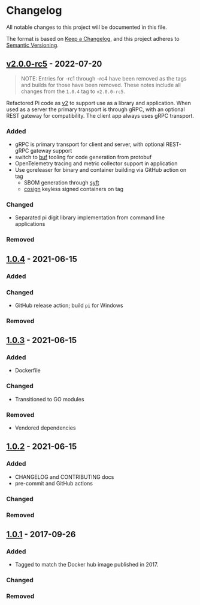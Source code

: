 # Changelog

<!-- markdownlint-disable MD024 -->

All notable changes to this project will be documented in this file.

The format is based on [Keep a Changelog](https://keepachangelog.com/en/1.0.0/),
and this project adheres to [Semantic Versioning](https://semver.org/spec/v2.0.0.html).

## [v2.0.0-rc5] - 2022-07-20

> NOTE: Entries for -rc1 through -rc4 have been removed as the tags and builds
> for those have been removed. These notes include all changes from the `1.0.4`
> tag to `v2.0.0-rc5`.

Refactored Pi code as [v2](/v2) to support use as a library and application.
When used as a server the primary transport is through gRPC, with an optional
REST gateway for compatibility. The client app always uses gRPC transport.

### Added

- gRPC is primary transport for client and server, with optional REST-gRPC gateway
  support
- switch to [buf](https://buf.build) tooling for code generation from protobuf
- OpenTelemetry tracing and metric collector support in application
- Use goreleaser for binary and container building via GitHub action on tag
  - SBOM generation through [syft](https://github.com/anchore/syft)
  - [cosign](https://github.com/sigstore/cosign) keyless signed containers
  on tag

### Changed

- Separated pi digit library implementation from command line applications

### Removed

## [1.0.4] - 2021-06-15

### Added

### Changed

- GitHub release action; build `pi` for Windows

### Removed

## [1.0.3] - 2021-06-15

### Added

- Dockerfile

### Changed

- Transitioned to GO modules

### Removed

<!-- spell-checker: ignore vendored -->
- Vendored dependencies

## [1.0.2] - 2021-06-15

### Added

- CHANGELOG and CONTRIBUTING docs
- pre-commit and GitHub actions

### Changed

### Removed

## [1.0.1] - 2017-09-26

### Added

- Tagged to match the Docker hub image published in 2017.

### Changed

### Removed

[v2.0.0-rc5]: https://github.com/memes/pi/compare/1.0.4...v2.0.0-rc5
[1.0.4]: https://github.com/memes/pi/compare/1.0.3...1.0.4
[1.0.3]: https://github.com/memes/pi/compare/1.0.2...1.0.3
[1.0.2]: https://github.com/memes/pi/compare/1.0.1...1.0.2
[1.0.1]: https://github.com/memes/pi/releases/tag/1.0.1
